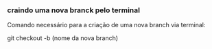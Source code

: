 ### craindo uma nova branck pelo terminal

Comando necessário para a criação de uma nova branch via terminal:

git checkout -b (nome da nova branch)

